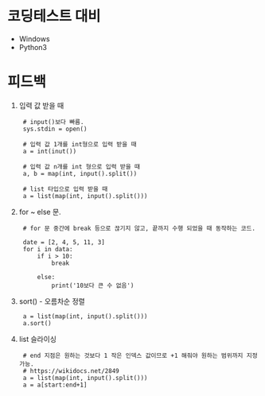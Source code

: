 # 코딩테스트 대비
- Windows
- Python3

# 피드백

1. 입력 값 받을 때  
  
        # input()보다 빠름.
        sys.stdin = open()

        # 입력 값 1개를 int형으로 입력 받을 때
        a = int(inut())

        # 입력 값 n개를 int 형으로 입력 받을 때
        a, b = map(int, input().split())

        # list 타입으로 입력 받을 때
        a = list(map(int, input().split()))

2. for ~ else 문.

        # for 문 중간에 break 등으로 끊기지 않고, 끝까지 수행 되었을 때 동작하는 코드.

        date = [2, 4, 5, 11, 3]
        for i in data:
            if i > 10:
                break

            else:
                print('10보다 큰 수 없음')

3. sort() - 오름차순 정렬

        a = list(map(int, input().split()))
        a.sort()

4. list 슬라이싱

        # end 지점은 원하는 것보다 1 작은 인덱스 값이므로 +1 해줘야 원하는 범위까지 지정 가능.
        # https://wikidocs.net/2849
        a = list(map(int, input().split()))
        a = a[start:end+1]
